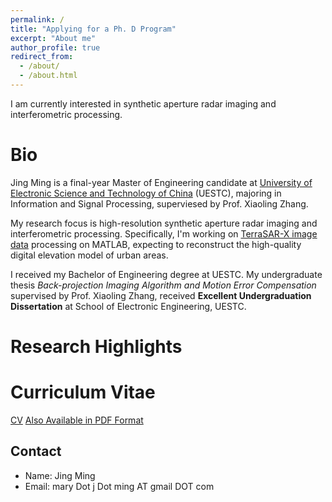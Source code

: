 ```yaml
---
permalink: /
title: "Applying for a Ph. D Program"
excerpt: "About me"
author_profile: true
redirect_from:
  - /about/
  - /about.html
---
```


I am currently interested in synthetic aperture radar imaging and interferometric processing.

Bio
======
Jing Ming is a final-year Master of Engineering candidate at [University of Electronic Science and Technology of China](https://en.uestc.edu.cn/) (UESTC), majoring in Information and Signal Processing, superviesed by Prof. Xiaoling Zhang.

My research focus is high-resolution synthetic aperture radar imaging and interferometric processing. Specifically, I'm working on [TerraSAR-X image data](https://earth.esa.int/web/eoportal/satellite-missions/t/terrasar-x) processing on MATLAB, expecting to reconstruct the high-quality digital elevation model of urban areas.

I received my Bachelor of Engineering degree at UESTC. My undergraduate thesis *Back-projection Imaging Algorithm and Motion Error Compensation* supervised by Prof. Xiaoling Zhang, received **Excellent Undergraduation Dissertation** at School of Electronic Engineering, UESTC.

Research Highlights
======


Curriculum Vitae
======
[CV](https://jingming2019.github.io/CurriculumVitae)
[Also Available in PDF Format](https://github.com/JingMing2019/CurriculumVitae/raw/master/cv_JingMing.pdf)


Contact
------
* Name: Jing Ming
* Email: mary Dot j Dot ming AT gmail DOT com